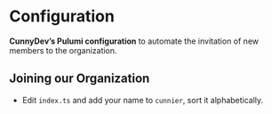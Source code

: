 # Configuration

**CunnyDev’s Pulumi configuration** to automate the invitation of new members to the organization.

## Joining our Organization

- Edit `index.ts` and add your name to `cunnier`, sort it alphabetically.
